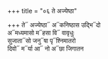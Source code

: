 +++
title = "०६ ते अज्येष्ठा"

+++
ते᳓ अज्येष्ठा᳓ अ᳓कनिष्ठास उद्भि᳓दो  
अ᳓मध्यमासो म᳓हसा वि᳓ वावृधुः  
सुजाता᳓सो जनु᳓षा पृ᳓श्निमातरो  
दिवो᳓ म᳓र्या आ᳓ नो अ᳓छा जिगातन